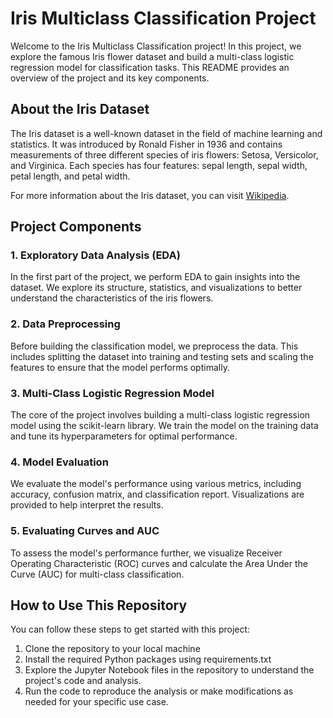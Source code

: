 # Iris Multiclass Classification Project

Welcome to the Iris Multiclass Classification project! In this project, we explore the famous Iris flower dataset and build a multi-class logistic regression model for classification tasks. This README provides an overview of the project and its key components.

## About the Iris Dataset

The Iris dataset is a well-known dataset in the field of machine learning and statistics. It was introduced by Ronald Fisher in 1936 and contains measurements of three different species of iris flowers: Setosa, Versicolor, and Virginica. Each species has four features: sepal length, sepal width, petal length, and petal width.

For more information about the Iris dataset, you can visit [Wikipedia](https://en.wikipedia.org/wiki/Iris_flower_data_set).

## Project Components

### 1. Exploratory Data Analysis (EDA)

In the first part of the project, we perform EDA to gain insights into the dataset. We explore its structure, statistics, and visualizations to better understand the characteristics of the iris flowers.

### 2. Data Preprocessing

Before building the classification model, we preprocess the data. This includes splitting the dataset into training and testing sets and scaling the features to ensure that the model performs optimally.

### 3. Multi-Class Logistic Regression Model

The core of the project involves building a multi-class logistic regression model using the scikit-learn library. We train the model on the training data and tune its hyperparameters for optimal performance.

### 4. Model Evaluation

We evaluate the model's performance using various metrics, including accuracy, confusion matrix, and classification report. Visualizations are provided to help interpret the results.

### 5. Evaluating Curves and AUC

To assess the model's performance further, we visualize Receiver Operating Characteristic (ROC) curves and calculate the Area Under the Curve (AUC) for multi-class classification.

## How to Use This Repository

You can follow these steps to get started with this project:

1. Clone the repository to your local machine
2. Install the required Python packages using requirements.txt
3. Explore the Jupyter Notebook files in the repository to understand the project's code and analysis.
4. Run the code to reproduce the analysis or make modifications as needed for your specific use case.